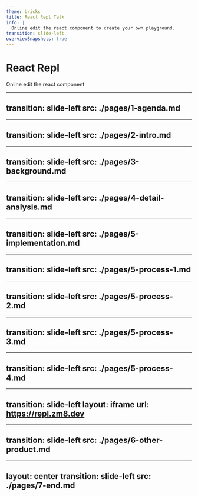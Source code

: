 ```yaml
---
theme: bricks
title: React Repl Talk
info: | 
  Online edit the react component to create your own playground.
transition: slide-left
overviewSnapshots: true
---
```


# React Repl

Online edit the react component


---
transition: slide-left
src: ./pages/1-agenda.md
---

<!--
Notes
-->
---
transition: slide-left
src: ./pages/2-intro.md
---

<!--
Notes
-->
---
transition: slide-left
src: ./pages/3-background.md
---

<!--
Notes
-->
---
transition: slide-left
src: ./pages/4-detail-analysis.md
---

<!--
Notes
-->
---
transition: slide-left
src: ./pages/5-implementation.md
---

<!--
Notes
-->
---
transition: slide-left
src: ./pages/5-process-1.md
---

<!--
Notes
-->
---
transition: slide-left
src: ./pages/5-process-2.md
---

<!--
Notes
-->
---
transition: slide-left
src: ./pages/5-process-3.md
---

<!--
Notes
-->
---
transition: slide-left
src: ./pages/5-process-4.md
---

---
transition: slide-left
layout: iframe
url: https://repl.zm8.dev
---

<!--
Notes
-->
---
transition: slide-left
src: ./pages/6-other-product.md
---

<!--
Notes
-->
---
layout: center
transition: slide-left
src: ./pages/7-end.md
---
